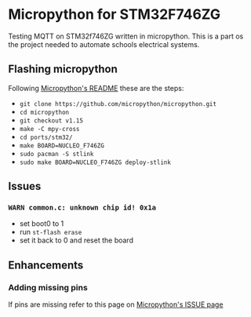 # Micropython for STM32F746ZG
Testing MQTT on STM32f746ZG written in micropython. This is a part os the project needed to automate schools electrical systems.

## Flashing micropython
Following [Micropython's README](https://github.com/micropython/micropython/tree/master/ports/stm32#readme) these are the steps:

- `git clone https://github.com/micropython/micropython.git`
- `cd micropython`
- `git checkout v1.15`
- `make -C mpy-cross`
- `cd ports/stm32/`
- `make BOARD=NUCLEO_F746ZG`
- `sudo pacman -S stlink`
- `sudo make BOARD=NUCLEO_F746ZG deploy-stlink`

## Issues
### `WARN common.c: unknown chip id! 0x1a`
- set boot0 to 1
- run `st-flash erase`
- set it back to 0 and reset the board

## Enhancements
### Adding missing pins
If pins are missing refer to this page on [Micropython's ISSUE page](https://github.com/micropython/micropython/issues/3715#issuecomment-832341132)
